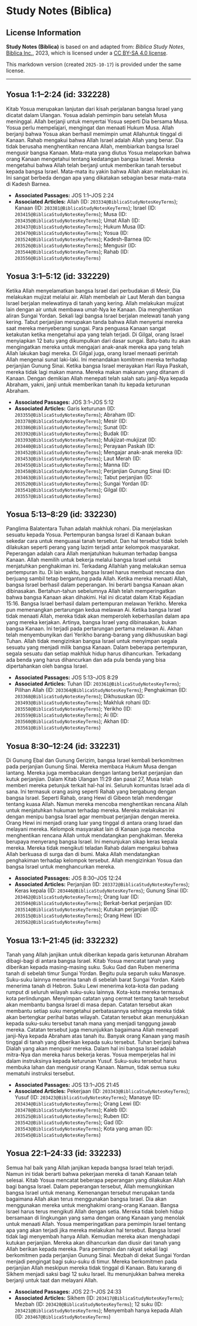 # Study Notes (Biblica)

## License Information

**Study Notes (Biblica)** is based on and adapted from: _Biblica Study Notes_, [Biblica Inc.](https://www.biblica.com/), 2023, which is licensed under a [CC BY-SA 4.0 license](https://creativecommons.org/licenses/by-sa/4.0/legalcode.en).

This markdown version (created `2025-10-17`) is provided under the same license.



--------------------------------

## Yosua 1:1–2:24 (id: 332228)

Kitab Yosua merupakan lanjutan dari kisah perjalanan bangsa Israel yang dicatat dalam Ulangan. Yosua adalah pemimpin baru setelah Musa meninggal. Allah berjanji untuk menyertai Yosua seperti Dia bersama Musa. Yosua perlu mempelajari, mengingat dan menaati Hukum Musa. Allah berjanji bahwa Yosua akan berhasil memimpin umat Allahuntuk tinggal di Kanaan. Rahab mengakui bahwa Allah Israel adalah Allah yang benar. Dia tidak berusaha menghentikan rencana Allah, membiarkan bangsa Israel mengusir bangsa Kanaan. Mata\-mata yang diutus Yosua melaporkan bahwa orang Kanaan mengetahui tentang kedatangan bangsa Israel. Mereka mengetahui bahwa Allah telah berjanji untuk memberikan tanah tersebut kepada bangsa Israel. Mata\-mata itu yakin bahwa Allah akan melakukan ini. Ini sangat berbeda dengan apa yang dikatakan sebagian besar mata\-mata di Kadesh Barnea.

* **Associated Passages:** JOS 1:1–JOS 2:24
* **Associated Articles:** Allah (ID: `203334@BiblicaStudyNotesKeyTerms`); Kanaan (ID: `203381@BiblicaStudyNotesKeyTerms`); Israel (ID: `203415@BiblicaStudyNotesKeyTerms`); Musa (ID: `203435@BiblicaStudyNotesKeyTerms`); Umat Allah (ID: `203437@BiblicaStudyNotesKeyTerms`); Hukum Musa (ID: `203470@BiblicaStudyNotesKeyTerms`); Yosua (ID: `203524@BiblicaStudyNotesKeyTerms`); Kadesh-Barnea (ID: `203526@BiblicaStudyNotesKeyTerms`); Mengusir (ID: `203544@BiblicaStudyNotesKeyTerms`); Rahab (ID: `203556@BiblicaStudyNotesKeyTerms`)

## Yosua 3:1–5:12 (id: 332229)

Ketika Allah menyelamatkan bangsa Israel dari perbudakan di Mesir, Dia melakukan mujizat melalui air. Allah membelah air Laut Merah dan bangsa Israel berjalan melewatinya di tanah yang kering. Allah melakukan mujizat lain dengan air untuk membawa umat\-Nya ke Kanaan. Dia menghentikan aliran Sungai Yordan. Sekali lagi bangsa Israel berjalan melewati tanah yang kering. Tabut perjanjian merupakan tanda bahwa Allah menyertai mereka saat mereka menyeberangi sungai. Para penguasa Kanaan sangat ketakutan ketika mengetahui apa yang telah terjadi. Di Gilgal, orang Israel menyiapkan 12 batu yang dikumpulkan dari dasar sungai. Batu\-batu itu akan mengingatkan mereka untuk mengajari anak\-anak mereka apa yang telah Allah lakukan bagi mereka. Di Gilgal juga, orang Israel menaati perintah Allah mengenai sunat laki\-laki. Ini menandakan komitmen mereka terhadap perjanjian Gunung Sinai. Ketika bangsa Israel merayakan Hari Raya Paskah, mereka tidak lagi makan manna. Mereka makan makanan yang ditanam di Kanaan. Dengan demikian Allah menepati telah salah satu janji\-Nya kepada Abraham, yakni, janji untuk memberikan tanah itu kepada keturunan Abraham.

* **Associated Passages:** JOS 3:1–JOS 5:12
* **Associated Articles:** Garis keturunan (ID: `203355@BiblicaStudyNotesKeyTerms`); Abraham (ID: `203378@BiblicaStudyNotesKeyTerms`); Mesir (ID: `203386@BiblicaStudyNotesKeyTerms`); Sunat (ID: `203392@BiblicaStudyNotesKeyTerms`); Budak (ID: `203393@BiblicaStudyNotesKeyTerms`); Mukjizat-mukjizat (ID: `203440@BiblicaStudyNotesKeyTerms`); Perayaan Paskah (ID: `203452@BiblicaStudyNotesKeyTerms`); Mengajar anak-anak mereka (ID: `203453@BiblicaStudyNotesKeyTerms`); Laut Merah (ID: `203455@BiblicaStudyNotesKeyTerms`); Manna (ID: `203458@BiblicaStudyNotesKeyTerms`); Perjanjian Gunung Sinai (ID: `203463@BiblicaStudyNotesKeyTerms`); Tabut perjanjian (ID: `203520@BiblicaStudyNotesKeyTerms`); Sungai Yordan (ID: `203541@BiblicaStudyNotesKeyTerms`); Gilgal (ID: `203557@BiblicaStudyNotesKeyTerms`)

## Yosua 5:13–8:29 (id: 332230)

Panglima Balatentara Tuhan adalah makhluk rohani. Dia menjelaskan sesuatu kepada Yosua. Pertempuran bangsa Israel di Kanaan bukan sekedar cara untuk menguasai tanah tersebut. Dan hal tersebut tidak boleh dilakukan seperti perang yang lazim terjadi antar kelompok masyarakat. Peperangan adalah cara Allah menjatuhkan hukuman terhadap bangsa Kanaan. Allah memilih untuk bekerja melalui bangsa Israel untuk menjatuhkan penghakiman ini. Terkadang Allahlah yang melakukan semua pertempuran itu. Di lain waktu, bangsa Israel harus membuat rencana dan berjuang sambil tetap bergantung pada Allah. Ketika mereka menaati Allah, bangsa Israel berhasil dalam peperangan. Ini berarti bangsa Kanaan akan dibinasakan. Bertahun\-tahun sebelumnya Allah telah memperingatkan bahwa bangsa Kanaan akan dihakimi. Hal ini dicatat dalam Kitab Kejadian 15:16\. Bangsa Israel berhasil dalam pertempuran melawan Yerikho. Mereka pun memenangkan pertarungan kedua melawan Ai. Ketika bangsa Israel tidak menaati Allah, mereka tidak akan memperoleh keberhasilan dalam apa yang mereka kerjakan. Artinya, bangsa Israel yang dibinasakan, bukan bangsa Kanaan. Ini terjadi pada pertarungan pertama melawan Ai. Akhan telah menyembunyikan dari Yerikho barang\-barang yang dikhususkan bagi Tuhan. Allah tidak mengizinkan bangsa Israel untuk menyimpan segala sesuatu yang menjadi milik bangsa Kanaan. Dalam beberapa pertempuran, segala sesuatu dan setiap makhluk hidup harus dihancurkan. Terkadang ada benda yang harus dihancurkan dan ada pula benda yang bisa dipertahankan oleh bangsa Israel.

* **Associated Passages:** JOS 5:13–JOS 8:29
* **Associated Articles:** Tuhan (ID: `203361@BiblicaStudyNotesKeyTerms`); Pilihan Allah (ID: `203364@BiblicaStudyNotesKeyTerms`); Penghakiman (ID: `203368@BiblicaStudyNotesKeyTerms`); Dikhususkan (ID: `203493@BiblicaStudyNotesKeyTerms`); Makhluk rohani (ID: `203558@BiblicaStudyNotesKeyTerms`); Yerikho (ID: `203559@BiblicaStudyNotesKeyTerms`); Ai (ID: `203560@BiblicaStudyNotesKeyTerms`); Akhan (ID: `203561@BiblicaStudyNotesKeyTerms`)

## Yosua 8:30–12:24 (id: 332231)

Di Gunung Ebal dan Gunung Gerizim, bangsa Israel kembali berkomitmen pada perjanjian Gunung Sinai. Mereka membaca Hukum Musa dengan lantang. Mereka juga membacakan dengan lantang berkat perjanjian dan kutuk perjanjian. Dalam Kitab Ulangan 11:29 dan pasal 27, Musa telah memberi mereka petunjuk terkait hal\-hal ini. Seluruh komunitas Israel ada di sana. Ini termasuk orang asing seperti Rahab yang bergabung dengan bangsa Israel. Seperti Rahab, orang Hewi di Gibeon telah mendengar tentang kuasa Allah. Namun mereka mencoba menghentikan rencana Allah untuk menjatuhkan hukuman terhadap mereka. Mereka melakukan ini dengan menipu bangsa Israel agar membuat perjanjian dengan mereka. Orang Hewi ini menjadi orang luar yang tinggal di antara orang Israel dan melayani mereka. Kelompok masyarakat lain di Kanaan juga mencoba menghentikan rencana Allah untuk mendatangkan penghakiman. Mereka berupaya menyerang bangsa Israel. Ini menunjukan sikap keras kepala mereka. Mereka tidak mengikuti teladan Rahab dalam mengakui bahwa Allah berkuasa di surga dan di bumi. Maka Allah mendatangkan penghakiman terhadap kelompok tersebut. Allah mengizinkan Yosua dan bangsa Israel untuk menghancurkan mereka.

* **Associated Passages:** JOS 8:30–JOS 12:24
* **Associated Articles:** Perjanjian (ID: `203372@BiblicaStudyNotesKeyTerms`); Keras kepala (ID: `203446@BiblicaStudyNotesKeyTerms`); Gunung Sinai (ID: `203462@BiblicaStudyNotesKeyTerms`); Orang luar (ID: `203504@BiblicaStudyNotesKeyTerms`); Berkat-berkat perjanjian (ID: `203514@BiblicaStudyNotesKeyTerms`); Kutukan perjanjian (ID: `203515@BiblicaStudyNotesKeyTerms`); Orang Hewi (ID: `203562@BiblicaStudyNotesKeyTerms`)

## Yosua 13:1–21:45 (id: 332232)

Tanah yang Allah janjikan untuk diberikan kepada garis keturunan Abraham dibagi\-bagi di antara bangsa Israel. Kitab Yosua mencatat tanah yang diberikan kepada masing\-masing suku. Suku Gad dan Ruben menerima tanah di sebelah timur Sungai Yordan. Begitu pula separuh suku Manasye. Suku\-suku lainnya menerima tanah di sebelah barat Sungai Yordan. Kaleb menerima tanah di Hebron. Suku Lewi menerima kota\-kota dan padang rumput di seluruh wilayah suku\-suku lainnya. Kota\-kota mereka termasuk kota perlindungan. Menyimpan catatan yang cermat tentang tanah tersebut akan membantu bangsa Israel di masa depan. Catatan tersebut akan membantu setiap suku mengetahui perbatasannya sehingga mereka tidak akan bertengkar perihal batas wilayah. Catatan tersebut akan menunjukkan kepada suku\-suku tersebut tanah mana yang menjadi tanggung jawab mereka. Catatan tersebut juga menunjukkan bagaimana Allah menepati janji\-Nya kepada Abraham atas tanah itu. Banyak orang Kanaan yang masih tinggal di tanah yang diberikan kepada suku tersebut. Tuhan berjanji bahwa Dialah yang akan mengusir mereka. Dalam hal ini bangsa Israel adalah mitra\-Nya dan mereka harus bekerja keras. Yosua memperjelas hal ini dalam instruksinya kepada keturunan Yusuf. Suku\-suku tersebut harus membuka lahan dan mengusir orang Kanaan. Namun, tidak semua suku mematuhi instruksi tersebut.

* **Associated Passages:** JOS 13:1–JOS 21:45
* **Associated Articles:** Pekerjaan (ID: `203343@BiblicaStudyNotesKeyTerms`); Yusuf (ID: `203423@BiblicaStudyNotesKeyTerms`); Manasye (ID: `203434@BiblicaStudyNotesKeyTerms`); Orang Lewi (ID: `203478@BiblicaStudyNotesKeyTerms`); Kaleb (ID: `203525@BiblicaStudyNotesKeyTerms`); Ruben (ID: `203542@BiblicaStudyNotesKeyTerms`); Gad (ID: `203543@BiblicaStudyNotesKeyTerms`); Kota yang aman (ID: `203545@BiblicaStudyNotesKeyTerms`)

## Yosua 22:1–24:33 (id: 332233)

Semua hal baik yang Allah janjikan kepada bangsa Israel telah terjadi. Namun ini tidak berarti bahwa pekerjaan mereka di tanah Kanaan telah selesai. Kitab Yosua mencatat beberapa peperangan yang dilakukan Allah bagi bangsa Israel. Dalam peperangan tersebut, Allah memungkinkan bangsa Israel untuk menang. Kemenangan tersebut merupakan tanda bagaimana Allah akan terus menggunakan bangsa Israel. Dia akan menggunakan mereka untuk menghakimi orang\-orang Kanaan. Bangsa Israel harus terus mengikuti Allah dengan setia. Mereka tidak boleh hidup bersamaan di lingkungan yang sama dengan orang Kanaan yang menolak untuk menaati Allah. Yosua memperingatkan para pemimpin Israel tentang apa yang akan terjadi jika mereka melakukan hal tersebut. Bangsa Israel tidak lagi menyembah hanya Allah. Kemudian mereka akan menghadapi kutukan perjanjian. Mereka akan dihancurkan dan diusir dari tanah yang Allah berikan kepada mereka. Para pemimpin dan rakyat sekali lagi berkomitmen pada perjanjian Gunung Sinai. Mezbah di dekat Sungai Yordan menjadi pengingat bagi suku\-suku di timur. Mereka berkomitmen pada perjanjian Allah meskipun mereka tidak tinggal di Kanaan. Batu karang di Sikhem menjadi saksi bagi 12 suku Israel. Itu menunjukkan bahwa mereka berjanji untuk taat dan melayani Allah.

* **Associated Passages:** JOS 22:1–JOS 24:33
* **Associated Articles:** Sikhem (ID: `203417@BiblicaStudyNotesKeyTerms`); Mezbah (ID: `203420@BiblicaStudyNotesKeyTerms`); 12 suku (ID: `203421@BiblicaStudyNotesKeyTerms`); Menyembah hanya kepada Allah (ID: `203467@BiblicaStudyNotesKeyTerms`)

